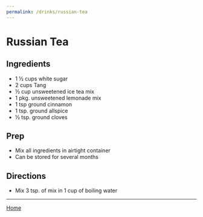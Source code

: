 ```yaml
---
permalink: /drinks/russian-tea
---
```

# Russian Tea

## Ingredients

- 1 ½ cups white sugar
- 2 cups Tang
- ½ cup unsweetened ice tea mix
- 1 pkg. unsweetened lemonade mix
- 1 tsp ground cinnamon
- 1 tsp. ground allspice
- ½ tsp. ground cloves

## Prep

- Mix all ingredients in airtight container
- Can be stored for several months

## Directions

- Mix 3 tsp. of mix in 1 cup of boiling water

---

[Home](https://thomasjbarrett82.github.io)
